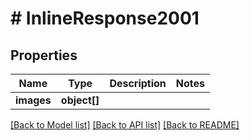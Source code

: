 # # InlineResponse2001

## Properties

Name | Type | Description | Notes
------------ | ------------- | ------------- | -------------
**images** | **object[]** |  |

[[Back to Model list]](../../README.md#models) [[Back to API list]](../../README.md#endpoints) [[Back to README]](../../README.md)
